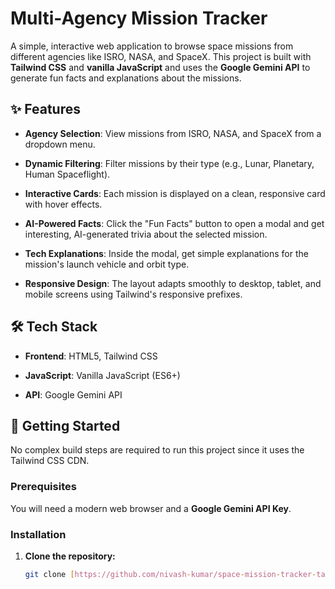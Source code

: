 # Multi-Agency Mission Tracker

A simple, interactive web application to browse space missions from different agencies like ISRO, NASA, and SpaceX. This project is built with **Tailwind CSS** and **vanilla JavaScript** and uses the **Google Gemini API** to generate fun facts and explanations about the missions.

## ✨ Features

* **Agency Selection**: View missions from ISRO, NASA, and SpaceX from a dropdown menu.

* **Dynamic Filtering**: Filter missions by their type (e.g., Lunar, Planetary, Human Spaceflight).

* **Interactive Cards**: Each mission is displayed on a clean, responsive card with hover effects.

* **AI-Powered Facts**: Click the "Fun Facts" button to open a modal and get interesting, AI-generated trivia about the selected mission.

* **Tech Explanations**: Inside the modal, get simple explanations for the mission's launch vehicle and orbit type.

* **Responsive Design**: The layout adapts smoothly to desktop, tablet, and mobile screens using Tailwind's responsive prefixes.

## 🛠️ Tech Stack

* **Frontend**: HTML5, Tailwind CSS

* **JavaScript**: Vanilla JavaScript (ES6+)

* **API**: Google Gemini API

## 🚀 Getting Started

No complex build steps are required to run this project since it uses the Tailwind CSS CDN.

### Prerequisites

You will need a modern web browser and a **Google Gemini API Key**.

### Installation

1. **Clone the repository:**

   ```sh
   git clone [https://github.com/nivash-kumar/space-mission-tracker-tailwind/tree/main.git]
